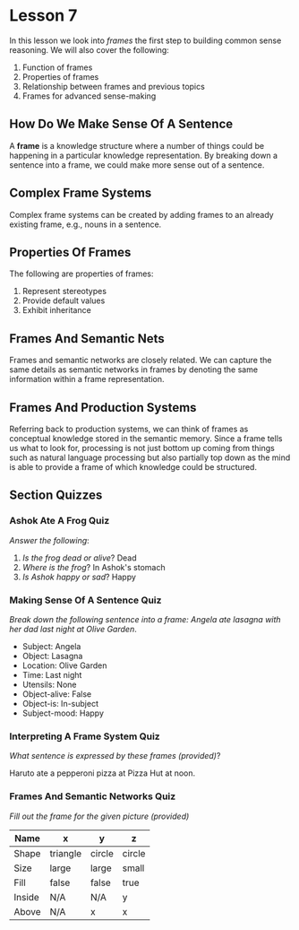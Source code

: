 # Lesson 7

In this lesson we look into _frames_ the first step to building common sense reasoning. We will also cover the following:

1. Function of frames
2. Properties of frames
3. Relationship between frames and previous topics
4. Frames for advanced sense-making

## How Do We Make Sense Of A Sentence

A **frame** is a knowledge structure where a number of things could be happening in a particular knowledge representation. By breaking down a sentence into a frame, we could make more sense out of a sentence.

## Complex Frame Systems

Complex frame systems can be created by adding frames to an already existing frame, e.g., nouns in a sentence.

## Properties Of Frames

The following are properties of frames:

1. Represent stereotypes
2. Provide default values
3. Exhibit inheritance

## Frames And Semantic Nets

Frames and semantic networks are closely related. We can capture the same details as semantic networks in frames by denoting the same information within a frame representation.

## Frames And Production Systems

Referring back to production systems, we can think of frames as conceptual knowledge stored in the semantic memory. Since a frame tells us what to look for, processing is not just bottom up coming from things such as natural language processing but also partially top down as the mind is able to provide a frame of which knowledge could be structured.

## Section Quizzes

### Ashok Ate A Frog Quiz

_Answer the following_:

1. _Is the frog dead or alive_? Dead
2. _Where is the frog_? In Ashok's stomach
3. _Is Ashok happy or sad_? Happy

### Making Sense Of A Sentence Quiz

_Break down the following sentence into a frame: Angela ate lasagna with her dad last night at Olive Garden_.

- Subject: Angela
- Object: Lasagna
- Location: Olive Garden
- Time: Last night
- Utensils: None
- Object-alive: False
- Object-is: In-subject
- Subject-mood: Happy

### Interpreting A Frame System Quiz

_What sentence is expressed by these frames (provided)_?

Haruto ate a pepperoni pizza at Pizza Hut at noon.

### Frames And Semantic Networks Quiz

_Fill out the frame for the given picture (provided)_

| Name   | x        | y      | z      |
| ------ | -------- | ------ | ------ |
| Shape  | triangle | circle | circle |
| Size   | large    | large  | small  |
| Fill   | false    | false  | true   |
| Inside | N/A      | N/A    | y      |
| Above  | N/A      | x      | x      |
